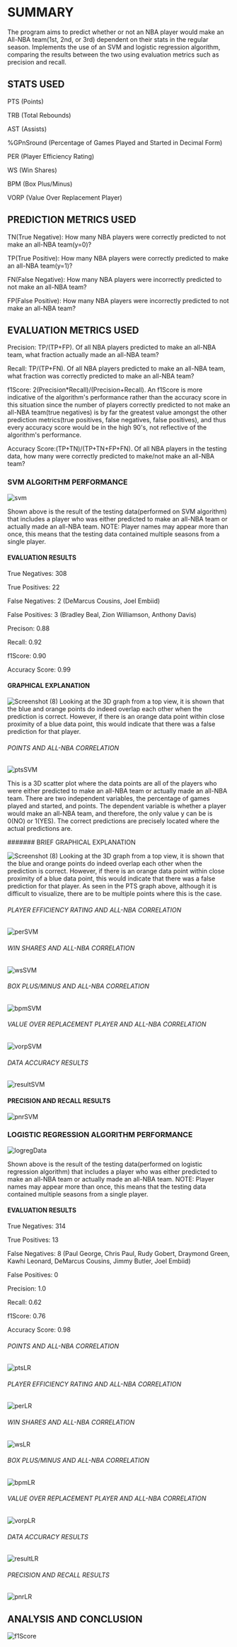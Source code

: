 # SUMMARY
The program aims to predict whether or not an NBA player would make an All-NBA team(1st, 2nd, or 3rd) dependent on their stats in the regular season. Implements the use of an SVM and logistic regression algorithm, comparing the results between the two using evaluation metrics such as precision and recall. 

## STATS USED 

PTS (Points)

TRB (Total Rebounds)

AST (Assists)

%GPnSround (Percentage of Games Played and Started in Decimal Form)

PER (Player Efficiency Rating)

WS (Win Shares)

BPM (Box Plus/Minus)

VORP (Value Over Replacement Player)


## PREDICTION METRICS USED

TN(True Negative): How many NBA players were correctly predicted to not make an all-NBA team(y=0)?

TP(True Positive): How many NBA players were correctly predicted to make an all-NBA team(y=1)?

FN(False Negative): How many NBA players were incorrectly predicted to not make an all-NBA team?

FP(False Positive): How many NBA players were incorrectly predicted to not make an all-NBA team?

## EVALUATION METRICS USED

Precision: TP/(TP+FP). Of all NBA players predicted to make an all-NBA team, what fraction actually made an all-NBA team?

Recall: TP/(TP+FN). Of all NBA players predicted to make an all-NBA team, what fraction was correctly predicted to make an all-NBA team?

f1Score: 2(Precision*Recall)/(Precision+Recall). An f1Score is more indicative of the algorithm's performance rather than the accuracy score in this situation since the number of players correctly predicted to not make an all-NBA team(true negatives) is by far the greatest value amongst the other prediction metrics(true positives, false negatives, false positives), and thus every accuracy score would be in the high 90's, not reflective of the algorithm's performance.

Accuracy Score:(TP+TN)/(TP+TN+FP+FN). Of all NBA players in the testing data, how many were correctly predicted to make/not make an all-NBA team?

###  SVM ALGORITHM PERFORMANCE
![svm](https://user-images.githubusercontent.com/83521645/132613508-42635e19-cc21-4ae3-a3ba-193c716a627c.jpg)

Shown above is the result of the testing data(performed on SVM algorithm) that includes a player who was either predicted to make an all-NBA team or actually made an all-NBA team. NOTE: Player names may appear more than once, this means that the testing data contained multiple seasons from a single player.

#### EVALUATION RESULTS
True Negatives: 308

True Positives: 22

False Negatives: 2 (DeMarcus Cousins, Joel Embiid)

False Positives: 3 (Bradley Beal, Zion Williamson, Anthony Davis)

Precison: 0.88

Recall: 0.92

f1Score: 0.90

Accuracy Score: 0.99


#### GRAPHICAL EXPLANATION

![Screenshot (8)](https://user-images.githubusercontent.com/83521645/132623362-ff67af67-0fdb-4313-a24f-1d672b0a158f.png)
Looking at the 3D graph from a top view, it is shown that the blue and orange points do indeed overlap each other when the prediction is correct. However, if there is an orange data point within close proximity of a blue data point, this would indicate that there was a false prediction for that player.

###### POINTS AND ALL-NBA CORRELATION



![ptsSVM](https://user-images.githubusercontent.com/83521645/132613641-b40eab49-c255-4cb8-91f5-650b75d427e2.png)

This is a 3D scatter plot where the data points are all of the players who were either predicted to make an all-NBA team or actually made an all-NBA team. There are two independent variables, the percentage of games played and started, and points. The dependent variable is whether a player would make an all-NBA team, and therefore, the only value y can be is 0(NO) or 1(YES). The correct predictions are precisely located where the actual predictions are. 

####### BRIEF GRAPHICAL EXPLANATION

![Screenshot (8)](https://user-images.githubusercontent.com/83521645/132623362-ff67af67-0fdb-4313-a24f-1d672b0a158f.png)
Looking at the 3D graph from a top view, it is shown that the blue and orange points do indeed overlap each other when the prediction is correct. However, if there is an orange data point within close proximity of a blue data point, this would indicate that there was a false prediction for that player. As seen in the PTS graph above, although it is difficult to visualize, there are to be multiple points where this is the case.

###### PLAYER EFFICIENCY RATING AND ALL-NBA CORRELATION
![perSVM](https://user-images.githubusercontent.com/83521645/132613715-6363d2c6-112a-4fa0-817c-08c52984a0ae.png)
###### WIN SHARES AND ALL-NBA CORRELATION
![wsSVM](https://user-images.githubusercontent.com/83521645/132613748-d1626f0a-623c-4d9f-bb3c-804661dcc496.png)
###### BOX PLUS/MINUS AND ALL-NBA CORRELATION
![bpmSVM](https://user-images.githubusercontent.com/83521645/132613754-50794b21-dd28-4791-9f1b-e13bf95068cf.png)
###### VALUE OVER REPLACEMENT PLAYER AND ALL-NBA CORRELATION
![vorpSVM](https://user-images.githubusercontent.com/83521645/132613763-63540d32-eb4e-4e0b-a1e6-da0b7c47e509.png)
###### DATA ACCURACY RESULTS
![resultSVM](https://user-images.githubusercontent.com/83521645/132613773-837dbf35-cfeb-4d00-9ed5-055480b8dc89.png)
#### PRECISION AND RECALL RESULTS
![pnrSVM](https://user-images.githubusercontent.com/83521645/132613782-3ba00019-4062-45cc-a5ec-885a1f1e7a14.png)






### LOGISTIC REGRESSION ALGORITHM PERFORMANCE
![logregData](https://user-images.githubusercontent.com/83521645/132617448-2d25c1c8-5545-4bc5-af25-bf30fa4012ca.jpg)

Shown above is the result of the testing data(performed on logistic regression algorithm) that includes a player who was either predicted to make an all-NBA team or actually made an all-NBA team. NOTE: Player names may appear more than once, this means that the testing data contained multiple seasons from a single player.

#### EVALUATION RESULTS
True Negatives: 314

True Positives: 13

False Negatives: 8 (Paul George, Chris Paul, Rudy Gobert, Draymond Green, Kawhi Leonard, DeMarcus Cousins, Jimmy Butler, Joel Embiid)

False Positives: 0

Precision: 1.0

Recall: 0.62

f1Score: 0.76

Accuracy Score: 0.98

###### POINTS AND ALL-NBA CORRELATION
![ptsLR](https://user-images.githubusercontent.com/83521645/132617480-53a3c66c-5cfd-47cd-af45-c80d6aebffad.png)
###### PLAYER EFFICIENCY RATING AND ALL-NBA CORRELATION
![perLR](https://user-images.githubusercontent.com/83521645/132617488-ff60ac4d-479f-4712-b9ab-693644c5305a.png)
###### WIN SHARES AND ALL-NBA CORRELATION
![wsLR](https://user-images.githubusercontent.com/83521645/132617498-efa68682-5970-4e79-9466-c9beb8ed6b00.png)
###### BOX PLUS/MINUS AND ALL-NBA CORRELATION
![bpmLR](https://user-images.githubusercontent.com/83521645/132617503-9c91e675-957f-4c58-9f0c-7ec1e369ba5c.png)
###### VALUE OVER REPLACEMENT PLAYER AND ALL-NBA CORRELATION
![vorpLR](https://user-images.githubusercontent.com/83521645/132617510-c1000cbb-84db-4529-b036-9f76850eaaa4.png)
###### DATA ACCURACY RESULTS
![resultLR](https://user-images.githubusercontent.com/83521645/132617532-33602f3d-f03c-4862-82ce-4455ee0b6e16.png)
###### PRECISION AND RECALL RESULTS
![pnrLR](https://user-images.githubusercontent.com/83521645/132617538-02444d02-77dd-4892-82f3-5d4870b6930d.png)

## ANALYSIS AND CONCLUSION

![f1Score](https://user-images.githubusercontent.com/83521645/132617934-8d36a230-b4dc-458b-8d16-9441e3b2fe17.png)
